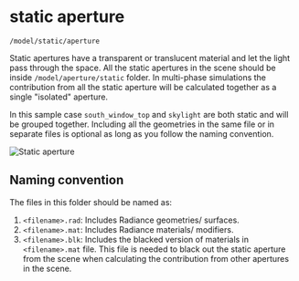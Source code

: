 # static aperture

`/model/static/aperture`

Static apertures have a transparent or translucent material and let the light pass
through the space. All the static apertures in the scene should be inside
`/model/aperture/static` folder. In multi-phase simulations the contribution from all the
static aperture will be calculated together as a single "isolated" aperture.

In this sample case `south_window_top` and `skylight` are both static and will be grouped
together. Including all the geometries in the same file or in separate files is optional
as long as you follow the naming convention.

![Static aperture](https://user-images.githubusercontent.com/2915573/53457736-66778d00-3a01-11e9-9595-4bea03a66522.jpg)

## Naming convention

The files in this folder should be named as:

1. `<filename>.rad`: Includes Radiance geometries/ surfaces.
2. `<filename>.mat`: Includes Radiance materials/ modifiers.
3. `<filename>.blk`: Includes the blacked version of materials in `<filename>.mat` file.
   This file is needed to black out the static aperture from the scene when calculating
   the contribution from other apertures in the scene.
